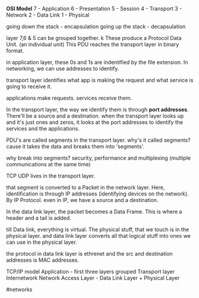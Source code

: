 **OSI Model**
7 - Application
6 - Presentation
5 - Session
4 - Transport
3 - Network
2 - Data Link
1 - Physical

going down the stack - encapsulation
going up the stack - decapsulation

layer 7,6 & 5 can be grouped together. k 
These produce a Protocol Data Unit. (an individual unit)
This PDU reaches the transport layer in binary format.

in application layer, these 0s and 1s are indentified by the file extension. In networking, we can use addresses to identify.

transport layer identifies what app is making the request and what service is going to receive it.

applications make requests. services receive them. 

In the transport layer, the way we identify them is through **port addresses**. There'll be a source and a destination. when the transport layer looks up and it's just ones and zeros, it looks at the port addresses to identify the services and the applications.

PDU's are called segments in the transport layer. why's it called segments? cause it takes the data and breaks them into 'segments'.

why break into segments? security, performance and multiplexing (multiple communications at the same time)

TCP UDP lives in the transport layer.

that segment is converted to a Packet in the network layer. Here, identification is through IP addresses (identifying devices on the network). By IP Protocol. even in IP, we have a source and a destination. 

In the data link layer, the packet becomes a Data Frame. This is where a header and a tail is added.

till Data link, everything is virtual. The physical stuff, that we touch is in the physical layer. and data link layer converts all that logical stuff into ones we can use in the physical layer.

the protocol in data link layer is ethrenet and the src and destination addresses is MAC addresses.


TCP/IP model
Application - first three layers grouped
Transport layer
Internetwork
Network Access Layer - Data Link Layer + Physical Layer

#networks 